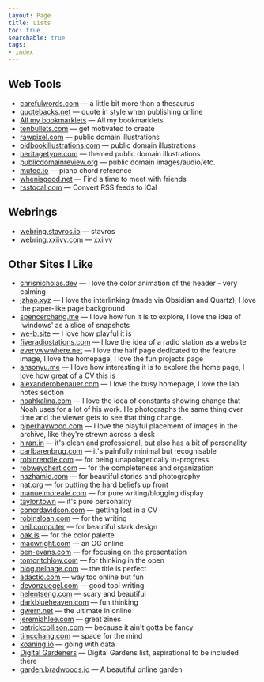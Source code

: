 ```yaml
---
layout: Page
title: Lists
toc: true
searchable: true
tags:
- index
---
```


## Web Tools

- [carefulwords.com](https://carefulwords.com) — a little bit more than a thesaurus
- [quotebacks.net](https://quotebacks.net) — quote in style when publishing online
- [All my bookmarklets](https://www.joshbeckman.org/blog/my-bookmarks-are-all-bookmarklets) — All my bookmarklets
- [tenbullets.com](http://tenbullets.com) — get motivated to create
- [rawpixel.com](https://www.rawpixel.com/category/53/public-domain?filter=all&sort=trending) — public domain illustrations
- [oldbookillustrations.com](https://www.oldbookillustrations.com/) — public domain illustrations
- [heritagetype.com](https://www.heritagetype.com/pages/free-vintage-illustrations) — themed public domain illustrations
- [publicdomainreview.org](https://publicdomainreview.org/best-of-the-pdr/) — public domain images/audio/etc.
- [muted.io](https://muted.io/piano-chords/) — piano chord reference
- [whenisgood.net](https://whenisgood.net) — Find a time to meet with friends
- [rsstocal.com](https://www.rsstocal.com) — Convert RSS feeds to iCal

## Webrings

- [webring.stavros.io](https://webring.stavros.io) — stavros
- [webring.xxiivv.com](https://webring.xxiivv.com/#random) — xxiivv

## Other Sites I Like

- [chrisnicholas.dev](https://chrisnicholas.dev/blog/a-new-blog-for-2024) — I love the color animation of the header - very calming
- [jzhao.xyz](https://jzhao.xyz) — I love the interlinking (made via Obsidian and Quartz), I love the paper-like page background
- [spencerchang.me](https://www.spencerchang.me/) — I love how fun it is to explore, I love the idea of 'windows' as a slice of snapshots
- [we-b.site](https://we-b.site/) — I love how playful it is
- [fiveradiostations.com](https://www.fiveradiostations.com/) — I love the idea of a radio station as a website
- [everywwwhere.net](https://everywwwhere.net/) — I love the half page dedicated to the feature image, I love the homepage, I love the fun projects page
- [ansonyu.me](https://ansonyu.me/) — I love how interesting it is to explore the home page, I love how great of a CV this is
- [alexanderobenauer.com](https://alexanderobenauer.com/) — I love the busy homepage, I love the lab notes section
- [noahkalina.com](http://noahkalina.com/the-river#1) — I love the idea of constants showing change that Noah uses for a lot of his work. He photographs the same thing over time and the viewer gets to see that thing change.
- [piperhaywood.com](https://piperhaywood.com/archive/) — I love the playful placement of images in the archive, like they're strewn across a desk
- [hiran.in](https://hiran.in/) — it's clean and professional, but also has a bit of personality
- [carlbarenbrug.com](https://carlbarenbrug.com/) — it's painfully minimal but recognisable
- [robinrendle.com](https://robinrendle.com/) — for being unapolagetically in-progress
- [robweychert.com](https://v6.robweychert.com/blog/) — for the completeness and organization
- [nazhamid.com](https://nazhamid.com/about/) — for beautiful stories and photography
- [nat.org](https://nat.org/) — for putting the hard beliefs up front
- [manuelmoreale.com](https://manuelmoreale.com/connect) — for pure writing/blogging display
- [taylor.town](https://taylor.town/) — it's pure personality
- [conordavidson.com](https://www.conordavidson.com/) — getting lost in a CV
- [robinsloan.com](https://www.robinsloan.com/) — for the writing
- [neil.computer](https://neil.computer/) — for beautiful stark design
- [oak.is](https://oak.is/) — for the color palette
- [macwright.com](https://macwright.com/) — an OG online
- [ben-evans.com](https://www.ben-evans.com/) — for focusing on the presentation
- [tomcritchlow.com](https://tomcritchlow.com/wiki/books/bookshelves/) — for thinking in the open
- [blog.nelhage.com](https://blog.nelhage.com/post/profilers-seeing-the-invisible/) — the title is perfect
- [adactio.com](https://adactio.com/) — way too online but fun
- [devonzuegel.com](http://devonzuegel.com) — good tool writing
- [helentseng.com](https://helentseng.com/) — scary and beautiful
- [darkblueheaven.com](https://darkblueheaven.com/) — fun thinking
- [gwern.net](https://gwern.net/) — the ultimate in online
- [jeremiahlee.com](https://www.jeremiahlee.com/posts/) — great zines
- [patrickcollison.com](https://patrickcollison.com/blog) — because it ain't gotta be fancy
- [timcchang.com](https://timcchang.com/buildanevent) — space for the mind
- [koaning.io](https://koaning.io/) — going with data
- [Digital Gardeners](https://github.com/MaggieAppleton/digital-gardeners) — Digital Gardens list, aspirational to be included there
- [garden.bradwoods.io](https://garden.bradwoods.io/) — A beautiful online garden
